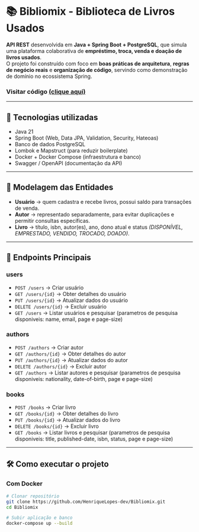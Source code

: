 # 📚 Bibliomix - Biblioteca de Livros Usados

**API REST** desenvolvida em **Java + Spring Boot + PostgreSQL**, que simula uma plataforma colaborativa de **empréstimo, troca, venda e doação de livros usados**.  
O projeto foi construído com foco em **boas práticas de arquitetura**, **regras de negócio reais** e **organização de código**, servindo como demonstração de domínio no ecossistema Spring.

### Visitar código [(clique aqui)](/src/main/java/io/github/HenriqueLopes_dev/BiblioMix/BiblioMix)

---

## 🚀 Tecnologias utilizadas

- Java 21
- Spring Boot (Web, Data JPA, Validation, Security, Hateoas)
- Banco de dados PostgreSQL
- Lombok e Mapstruct (para reduzir boilerplate)
- Docker + Docker Compose (infraestrutura e banco)
- Swagger / OpenAPI (documentação da API)

---

## 📐 Modelagem das Entidades

- **Usuário** → quem cadastra e recebe livros, possui saldo para transações de venda.  
- **Autor** → representado separadamente, para evitar duplicações e permitir consultas específicas.  
- **Livro** → título, isbn, autor(es), ano, dono atual e status *(DISPONÍVEL, EMPRESTADO, VENDIDO, TROCADO, DOADO)*.

---

## 🔗 Endpoints Principais

### users
- `POST /users` → Criar usuário  
- `GET /users/{id}` → Obter detalhes do usuário  
- `PUT /users/{id}` → Atualizar dados do usuário
- `DELETE /users/{id}` → Excluir usuário
- `GET /users` → Listar usuários e pesquisar (parametros de pesquisa disponiveis: name, email, page e page-size)

### authors
- `POST /authors` → Criar autor  
- `GET /authors/{id}` → Obter detalhes do autor  
- `PUT /authors/{id}` → Atualizar dados do autor
- `DELETE /authors/{id}` → Excluir autor
- `GET /authors` → Listar autores e pesquisar (parametros de pesquisa disponiveis: nationality, date-of-birth, page e page-size)

### books
- `POST /books` → Criar livro  
- `GET /books/{id}` → Obter detalhes do livro  
- `PUT /books/{id}` → Atualizar dados do livro
- `DELETE /books/{id}` → Excluir livro
- `GET /books` → Listar livros e pesquisar (parametros de pesquisa disponiveis: title, published-date, isbn, status, page e page-size)

---

## 🛠️ Como executar o projeto

### Com Docker
```bash
# Clonar repositório
git clone https://github.com/HenriqueLopes-dev/Bibliomix.git
cd Bibliomix

# Subir aplicação e banco
docker-compose up --build
